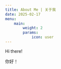 ```yaml
---
title: About Me | 关于我
date: 2025-02-17
menu:
    main: 
        weight: 2
        params:
            icon: user
---
```


Hi there!

你好！
